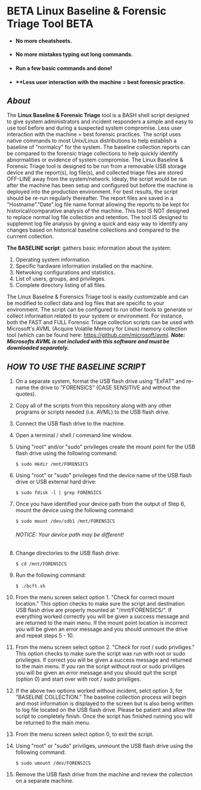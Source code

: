 # BETA Linux Baseline & Forensic Triage Tool BETA
  - #### **No more cheatsheets.**
  - #### **No more mistakes typing out long commands.**
  - #### **Run a few basic commands and done!**
  - #### **Less user interaction with the machine = best forensic practice.


## _***About***_

The **Linux Baseline & Forensic Triage** tool is a BASH shell script designed to give system administrators and incident responders a simple and easy to use tool before and during a suspected system compromise. Less user interaction with the machine = best forensic practices. The script uses native commands to most Unix/Linux distributions to help establish a baseline of "normalcy" for the system. The baseline collection reports can be compared to the forensic triage collections to help quickly identify abnormalities or evidence of system compromise. The Linux Baseline & Forensic Triage tool is designed to be run from a removable USB storage device and the report(s), log file(s), and collected triage files are stored OFF-LINE away from the system/network. Idealy, the script would be run after the machine has been setup and configured but before the machine is deployed into the production environment. For best results, the script should be re-run regularly thereafter. The report files are saved in a "Hostname"."Date".log file name format allowing the reports to be kept for historical/comparative analysis of the machine. This tool IS NOT designed to replace normal log file collection and retention. The tool IS designed to supplemnt log file analysis by giving a quick and easy way to identify any changes based on historical baseline collections and compared to the currrent collection.   

**The BASELINE script**: gathers basic information about the system:
  1. Operating system information.
  2. Specific hardware information installed on the machine. 
  3. Netwoking configurations and statistics. 
  4. List of users, groups, and privileges. 
  5. Complete directory listing of all files.

The Linux Baseline & Forensics Triage tool is easily customizable and can be modified to collect data and log files that are specific to your environment. The script can be configured to run other tools to generate or collect information related to your system or environment. For instance, both the FAST and FULL Forensic Triage collection scripts can be used with Microsoft's AVML (Acquire Volatile Memory for Linux) memory collection tool (which can be found here: https://github.com/microsoft/avml. ***Note: Microsofts AVML is not included with this software and must be downloaded separately.***

## _***HOW TO USE THE BASELINE SCRIPT***_ 
  1.  On a separate system, format the USB flash drive using "ExFAT" and re-name the drive to "FORENSICS" (CASE SENSITIVE and without the quotes).
  2.  Copy all of the scripts from this repository along with any other programs or scripts needed (i.e. AVML) to the USB flash drive.
  3.  Connect the USB flash drive to the machine.
  4.  Open a terminal / shell / command line window.
  5.  Using "root" and/or "sudo" privileges create the mount point for the USB flash drive using the following command: 
  
       `$ sudo mkdir /mnt/FORENSICS`
  
  6.  Using "root" or "sudo" privileges find the device name of the USB flash drive or USB external hard drive: 
  
       `$ sudo fdisk -l | grep FORENSICS`
  
  7.  Once you have identified your device path from the output of Step 6, mount the device using the following command: 
  
       `$ sudo mount /dev/sdb1 /mnt/FORENSICS`  
       ###### NOTICE: Your device path may be different! ######
  
  8.  Change directories to the USB flash drive: 
 
       `$ cd /mnt/FORENSICS`
  
  9.  Run the following command:
  
       `$ ./bcft.sh`
  
  10. From the menu screen select option 1. "Check for correct mount location."
      This option checks to make sure the script and destination USB flash drive are properly mounted at "/mnt/FORENSICS/".
      If everything worked correctly you will be given a success message and are returned to the main menu.
      If the mount point location is incorrect you will be given an error message and you should unmount the drive and repeat steps 5 - 10.
  
  11. From the menu screen select option 2. "Check for root / sudo priviliges."
      This option checks to make sure the script was run with root or sudo privileges. 
      If correct you will be given a success message and returned to the main menu.
      If you ran the script without root or sudo priviliges you will be given an error message and you should quit the script (option 0) and start over with root /       sudo priviliges.
  
  12. If the above two options worked without incident, selct option 3, for "BASELINE COLLECTION." 
      The baseline collection process will begin and most information is displayed to the screen but is also being written to log file located on the USB flash           drive. Please be patient and allow the script to completely finish. Once the script has finished running you will be returned to the main menu.
  
  13. From the menu screen select option 0, to exit the script.
  
  14. Using "root" or "sudo" priviliges, unmount the USB flash drive using the following command:
  
      `$ sudo umount /dev/FORENSICS`
  
  15. Remove the USB flash drive from the machine and review the collection on a separate machine.

  
  
  
  
  
  
  
